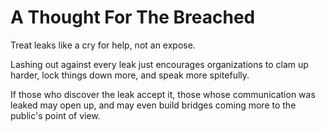 # A Thought For The Breached

Treat leaks like a cry for help, not an expose.

Lashing out against every leak just encourages organizations to clam up harder, lock things down more, and speak more spitefully.

If those who discover the leak accept it, those whose communication was leaked may open up, and may even build bridges coming more to the public's point of view.
